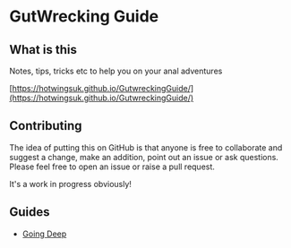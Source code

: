 # GutWrecking Guide

## What is this

Notes, tips, tricks etc to help you on your anal adventures

[https://hotwingsuk.github.io/GutwreckingGuide/](https://hotwingsuk.github.io/GutwreckingGuide/)

## Contributing

The idea of putting this on GitHub is that anyone is free to collaborate and suggest a change, make an addition, point out an issue or ask questions. Please feel free to open an issue or raise a pull request.

It's a work in progress obviously!

## Guides

 - [Going Deep](goingDeep.md)

